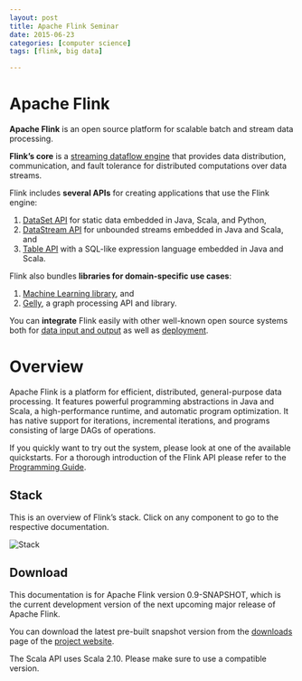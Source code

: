 ```yaml
---
layout: post
title: Apache Flink Seminar
date: 2015-06-23
categories: [computer science]
tags: [flink, big data]

---
```


# Apache Flink

**Apache Flink** is an open source platform for scalable batch and
stream data processing.

**Flink’s core** is a [streaming dataflow
engine](http://flink.apache.org/features.html#unified-stream-amp-batch-processing) that provides
data distribution, communication, and fault tolerance for distributed
computations over data streams.

Flink includes **several APIs** for creating applications that use the
Flink engine:

1.  [DataSet API](http://flink.apache.org/features.html#dataset-api) for static data embedded in
    Java, Scala, and Python,
2.  [DataStream API](http://flink.apache.org/features.html#datastream-api) for unbounded streams
    embedded in Java and Scala, and
3.  [Table API](http://flink.apache.org/features.html#table-api) with a SQL-like expression
    language embedded in Java and Scala.

Flink also bundles **libraries for domain-specific use cases**:

1.  [Machine Learning library](http://flink.apache.org/features.html#machine-learning-library),
    and
2.  [Gelly](http://flink.apache.org/features.html#graph-api-amp-library-gelly), a graph
    processing API and library.

You can **integrate** Flink easily with other well-known open source
systems both for [data input and
output](http://flink.apache.org/features.html#deployment-and-integration) as well as
[deployment](http://flink.apache.org/features.html#deployment-and-integration).

Overview
========

Apache Flink is a platform for efficient, distributed, general-purpose
data processing. It features powerful programming abstractions in Java
and Scala, a high-performance runtime, and automatic program
optimization. It has native support for iterations, incremental
iterations, and programs consisting of large DAGs of operations.

If you quickly want to try out the system, please look at one of the
available quickstarts. For a thorough introduction of the Flink API
please refer to the [Programming Guide](http://ci.apache.org/projects/flink/flink-docs-master/apis/programming_guide.html).

Stack
-----

This is an overview of Flink’s stack. Click on any component to go to
the respective documentation.

![Stack](http://sungsoo.github.com/images/overview-stack-0.9.png)

Download
--------

This documentation is for Apache Flink version 0.9-SNAPSHOT, which is
the current development version of the next upcoming major release of
Apache Flink.

You can download the latest pre-built snapshot version from the
[downloads](http://flink.apache.org/downloads.html#latest) page of the
[project website](http://flink.apache.org).

The Scala API uses Scala 2.10. Please make sure to use a compatible
version.
